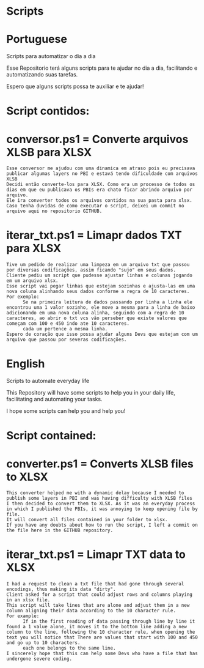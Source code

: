 # Scripts
# Portuguese
 Scripts para automatizar o dia a dia

 Esse Repositorio terá alguns scripts para te ajudar no dia a dia, facilitando e automatizando suas tarefas.

 Espero que alguns scripts possa te auxiliar e te ajudar!

 # Script contidos:
   # conversor.ps1 = Converte arquivos XLSB para XLSX
    Esse conversor me ajudou com uma dinamica em atraso pois eu precisava publicar algumas layers no PBI e estavá tendo dificuldade com arquivos XLSB
    Decidi então converte-los para XLSX. Como era um processo de todos os dias em que eu publicava os PBIs era chato ficar abrindo arquivo por arquivo.
    Ele ira converter todos os arquivos contidos na sua pasta para xlsx.
    Caso tenha duvidas de como executar o script, deixei um commit no arquivo aqui no repositorio GITHUB.


   # iterar_txt.ps1 = Limapr dados TXT para XLSX
    Tive um pedido de realizar uma limpeza em um arquivo txt que passou por diversas codificações, assim ficando "sujo" em seus dados.
    Cliente pediu um script que pudesse ajustar linhas e colunas jogando em um arquivo xlsx.
    Esse script vai pegar linhas que estejam sozinhas e ajusta-las em uma nova coluna alinhando seus dados conforme a regra de 10 caracteres.
    Por exemplo:
          Se na primeira leitura de dados passando por linha a linha ele encontrou uma 1 valor sozinho, ele move a mesma para a linha de baixo adicionando em uma nova coluna alinha, seguindo com a regra de 10 caracteres, ao abrir o txt vcs vão perseber que existe valores que começam com 100 e 450 indo ate 10 caracteres.
          cada um pertence a mesma linha.
    Espero de coração que isso possa ajudar alguns Devs que estejam com um arquivo que passou por severas codificações. 

 # English
 Scripts to automate everyday life

 This Repository will have some scripts to help you in your daily life, facilitating and automating your tasks.

 I hope some scripts can help you and help you!


 # Script contained:
   # converter.ps1 = Converts XLSB files to XLSX
    This converter helped me with a dynamic delay because I needed to publish some layers in PBI and was having difficulty with XLSB files
    I then decided to convert them to XLSX. As it was an everyday process in which I published the PBIs, it was annoying to keep opening file by file.
    It will convert all files contained in your folder to xlsx.
    If you have any doubts about how to run the script, I left a commit on the file here in the GITHUB repository.

  # iterar_txt.ps1 = Limapr TXT data to XLSX
    I had a request to clean a txt file that had gone through several encodings, thus making its data "dirty".
    Client asked for a script that could adjust rows and columns playing in an xlsx file.
    This script will take lines that are alone and adjust them in a new column aligning their data according to the 10 character rule.
    For example:
          If in the first reading of data passing through line by line it found a 1 value alone, it moves it to the bottom line adding a new column to the line, following the 10 character rule, when opening the text you will notice that There are values ​​that start with 100 and 450 and go up to 10 characters.
          each one belongs to the same line.
    I sincerely hope that this can help some Devs who have a file that has undergone severe coding.